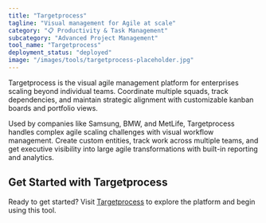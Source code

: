 ```yaml
---
title: "Targetprocess"
tagline: "Visual management for Agile at scale"
category: "📋 Productivity & Task Management"
subcategory: "Advanced Project Management"
tool_name: "Targetprocess"
deployment_status: "deployed"
image: "/images/tools/targetprocess-placeholder.jpg"
---
```

Targetprocess is the visual agile management platform for enterprises scaling beyond individual teams. Coordinate multiple squads, track dependencies, and maintain strategic alignment with customizable kanban boards and portfolio views.

Used by companies like Samsung, BMW, and MetLife, Targetprocess handles complex agile scaling challenges with visual workflow management. Create custom entities, track work across multiple teams, and get executive visibility into large agile transformations with built-in reporting and analytics.

## Get Started with Targetprocess

Ready to get started? Visit [Targetprocess](https://www.targetprocess.com) to explore the platform and begin using this tool.